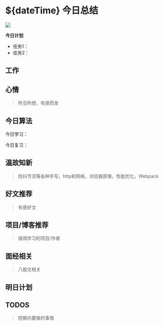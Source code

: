 
# ${dateTime} 今日总结

![](./bg-imgs/${dateTime}.jpg)

**今日计划**

- 任务1：
- 任务2：

## 工作

## 心情
> 所见所想，有感而发


## 今日算法

今日学习：


今日复习：


## 温故知新
> 防抖节流等各种手写，http和网络，浏览器原理，性能优化，Webpack


## 好文推荐
> 有感好文


## 项目/博客推荐
> 值得学习的项目/作者


## 面经相关
> 八股文相关

## 明日计划


## TODOS
> 短期内要做的事情